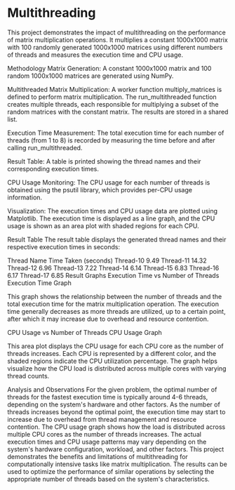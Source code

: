 # Multithreading
This project demonstrates the impact of multithreading on the performance of matrix multiplication operations. It multiplies a constant 1000x1000 matrix with 100 randomly generated 1000x1000 matrices using different numbers of threads and measures the execution time and CPU usage.

Methodology
Matrix Generation: A constant 1000x1000 matrix and 100 random 1000x1000 matrices are generated using NumPy.

Multithreaded Matrix Multiplication: A worker function multiply_matrices is defined to perform matrix multiplication. The run_multithreaded function creates multiple threads, each responsible for multiplying a subset of the random matrices with the constant matrix. The results are stored in a shared list.

Execution Time Measurement: The total execution time for each number of threads (from 1 to 8) is recorded by measuring the time before and after calling run_multithreaded.

Result Table: A table is printed showing the thread names and their corresponding execution times.

CPU Usage Monitoring: The CPU usage for each number of threads is obtained using the psutil library, which provides per-CPU usage information.

Visualization: The execution times and CPU usage data are plotted using Matplotlib. The execution time is displayed as a line graph, and the CPU usage is shown as an area plot with shaded regions for each CPU.

Result Table
The result table displays the generated thread names and their respective execution times in seconds:

Thread Name	Time Taken (seconds)
Thread-10	9.49
Thread-11	14.32
Thread-12	6.96
Thread-13	7.22
Thread-14	6.14
Thread-15	6.83
Thread-16	6.17
Thread-17	6.85
Result Graphs
Execution Time vs Number of Threads
Execution Time Graph

This graph shows the relationship between the number of threads and the total execution time for the matrix multiplication operation. The execution time generally decreases as more threads are utilized, up to a certain point, after which it may increase due to overhead and resource contention.

CPU Usage vs Number of Threads
CPU Usage Graph

This area plot displays the CPU usage for each CPU core as the number of threads increases. Each CPU is represented by a different color, and the shaded regions indicate the CPU utilization percentage. The graph helps visualize how the CPU load is distributed across multiple cores with varying thread counts.

Analysis and Observations
For the given problem, the optimal number of threads for the fastest execution time is typically around 4-6 threads, depending on the system's hardware and other factors.
As the number of threads increases beyond the optimal point, the execution time may start to increase due to overhead from thread management and resource contention.
The CPU usage graph shows how the load is distributed across multiple CPU cores as the number of threads increases.
The actual execution times and CPU usage patterns may vary depending on the system's hardware configuration, workload, and other factors.
This project demonstrates the benefits and limitations of multithreading for computationally intensive tasks like matrix multiplication. The results can be used to optimize the performance of similar operations by selecting the appropriate number of threads based on the system's characteristics.
